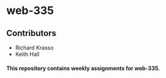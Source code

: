 # web-335
## Contributors
* Richard Krasso
* Keith Hall
#### This repository contains weekly assignments for web-335.
